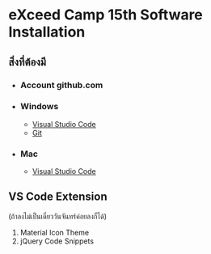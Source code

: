 # eXceed Camp 15th Software Installation

## สิ่งที่ต้องมี
- ### Account github.com
- ### Windows
    - [Visual Studio Code](https://code.visualstudio.com/)
    - [Git](https://git-scm.com/)
- ### Mac
    - [Visual Studio Code](https://code.visualstudio.com/)

## VS Code Extension
(ถ้าลงไม่เป็นเดี๋ยววันจันทร์ค่อยลงก็ได้)
1. Material Icon Theme
2. jQuery Code Snippets
